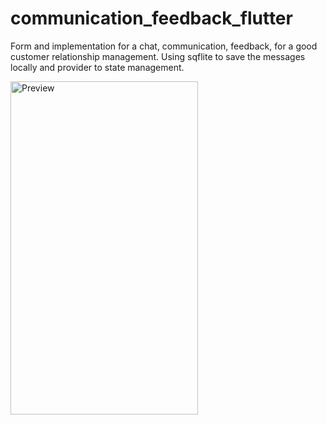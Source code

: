 # communication_feedback_flutter

Form and implementation for a chat, communication, feedback, for a good customer relationship management. Using sqflite to save the messages locally and provider to state management.

<img src="output/sample.gif" alt="Preview" width="300" height="533">
